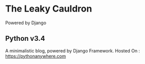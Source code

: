 # The Leaky Cauldron
Powered by Django

Python v3.4
-------------------------------------------------
A minimalistic blog, powered by Django Framework.
Hosted On : https://pythonanywhere.com

